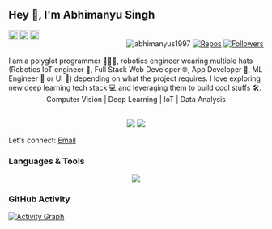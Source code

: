 ## Hey 👋, I'm Abhimanyu Singh

<div>
<span align="left">
  <a href='https://www.linkedin.com/in/abhimanyus1997'><img align='left' alt="linkedin" src="https://raw.githubusercontent.com/rahul-jha98/rahul-jha98/561d474902b59c7429ec22bb73e225696c27b202/assets/linkedin.svg" height='18px'/</a>
  <a href='https://twitter.com/abhimanyus1997/'><img align='left' alt="twitter" src="https://raw.githubusercontent.com/rahul-jha98/rahul-jha98/561d474902b59c7429ec22bb73e225696c27b202/assets/twitter.svg" height='18px'/></a>
  <a href='https://www.kaggle.com/abhimanyus1997/'><img alt="kaggle" src="https://raw.githubusercontent.com/rahul-jha98/rahul-jha98/561d474902b59c7429ec22bb73e225696c27b202/assets/kaggle.svg" height='18px'/></a>
</span>
<div align="right" style="width:auto">
  <img src="https://komarev.com/ghpvc/?username=abhimanyus1997" alt="abhimanyus1997"/>
  <a href="https://github.com/abhimanyus1997?tab=repositories" target="_blank"><img src="https://badges.pufler.dev/repos/abhimanyus1997" alt="Repos"/></a>
  <a href="https://github.com/abhimanyus1997?tab=followers"><img alt="Followers" src="https://img.shields.io/github/followers/abhimanyus1997?color=4C1&logo=github"></a>
</div>
  </div>
  <br>
I am a polyglot programmer 👨🏻‍💻, robotics engineer wearing multiple hats  (Robotics IoT engineer 🤖, Full Stack Web Developer 🌐, App Developer 📱, ML Engineer 🤖 or UI  🎨) depending on what the project requires. I love exploring new deep learning tech stack 💻 and leveraging them to build cool stuffs 🛠️. 





<div align='center'>Computer Vision | Deep Learning | IoT | Data Analysis </div>

<p align="center">
  <br>
  <img src="https://github-profile-summary-cards.vercel.app/api/cards/profile-details?username=abhimanyus1997&theme=github_dark&hide_border=true">
  <img src="https://github-readme-stats.vercel.app/api/top-langs/?username=abhimanyus1997&layout=donut">
</p>


Let's connect: [Email](mailto:abhimanyus1997+github@gmail.com)

### Languages & Tools
<p align="center">
  <a href="https://skillicons.dev">
        <img src="https://skillicons.dev/icons?i=tensorflow,aws,vercel,docker,python,sklearn,opencv,github,flutter,dart,django,fastapi,flask,androidstudio,arduino,bash,blender,javascript,html,css,bootstrap,c,d3,codepen,git,github,gitlab,,githubactions,postman,graphql,ipfs,latex,linux,ubuntu,mint,windows,powershell,md,matlab,materialui,mongodb,mysql,postgres,sqlite,react,nextjs,nodejs,npm,yarn,vite,pycharm,pytorch,raspberrypi,vscode,sublime,regex,ps,nginx,cpp&perline=10" />
  </a>
</p>

### GitHub Activity
[![Activity Graph](https://github-readme-activity-graph.vercel.app/graph?username=abhimanyus1997&theme=vue)](https://github.com/ashutosh00710/github-readme-activity-graph)
